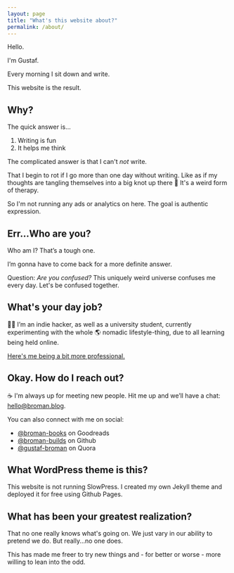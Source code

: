 ```yaml
---
layout: page
title: "What's this website about?"
permalink: /about/
---
```


Hello.

I'm Gustaf.

Every morning I sit down and write.

This website is the result.

## Why?

The quick answer is...

1. Writing is fun
2. It helps me think

The complicated answer is that I can't _not_ write.

That I begin to rot if I go more than one day without writing. Like as if my thoughts are tangling themselves into a big knot up there 🧠 It's a weird form of therapy.

So I'm not running any ads or analytics on here. The goal is authentic expression.

## Err...Who are you?

Who am I? That’s a tough one.

I’m gonna have to come back for a more definite answer.

Question: *Are you confused?* This uniquely weird universe confuses me every day. Let's be confused together.

## What's your day job?

👨‍💻 I’m an indie hacker, as well as a university student, currently experimenting with the whole 🌎 nomadic lifestyle-thing, due to all learning being held online.

<a href="https://broman-builds.github.io/" target="_blank" class="post-link">Here's me being a bit more professional.</a>

## Okay. How do I reach out?

☕️ I'm always up for meeting new people. Hit me up and we’ll have a chat: [hello@broman.blog](mailto:hello@broman.blog).

You can also connect with me on social:
* <a href="https://www.goodreads.com/broman-books" target="_blank" class="post-link inline">@broman-books</a> on Goodreads
* <a href="https://github.com/broman-builds" target="_blank" class="post-link inline">@broman-builds</a> on Github
* <a href="https://www.quora.com/profile/Gustaf-Broman" target="_blank" class="post-link inline">@gustaf-broman</a> on Quora

## What WordPress theme is this?

This website is not running SlowPress. I created my own Jekyll theme and deployed it for free using Github Pages.

## What has been your greatest realization?

That no one really knows what's going on. We just vary in our ability to pretend we do. But really...no one does.

This has made me freer to try new things and - for better or worse - more willing to lean into the odd.
